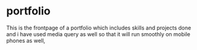 # portfolio
This is the frontpage of a portfolio which includes skills and projects done and i have used media query as well so that it will run smoothly on mobile phones as well,
